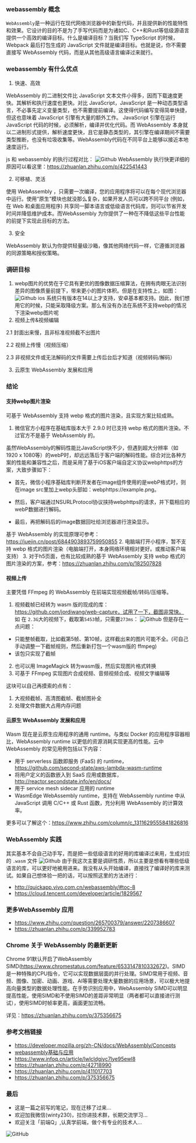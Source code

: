 ### webassembly 概念

`WebAssembly`是一种运行在现代网络浏览器中的新型代码，并且提供新的性能特性和效果。它设计的目的不是为了手写代码而是为诸如C、C++和Rust等低级源语言提供一个高效的编译目标。什么是编译目标？当我们写 TypeScript 的时候，Webpack 最后打包生成的 JavaScript 文件就是编译目标。也就是说，你不需要直接写 WebAssembly 代码，而是从其他高级语言编译过来就行。

### webassembly 有什么优点

1. 快速、高效

WebAssembly 的二进制文件比 JavaScript 文本文件小得多，因而下载速度更快。其解析和执行速度也更快。对比 JavaScript，JavaScript 是一种动态类型语言，不必事先定义变量类型，也不需要提前编译。这使得代码编写变得简单快捷，但这也意味着 JavaScript 引擎有大量的额外工作。 JavaScript 引擎在运行 JavaScript 代码的时候，必须解析，编译并优化代码。而 WebAssembly 本身就以二进制形式提供，解析速度更快，且它是静态类型的，其引擎在编译期间不需要类型推断，也没有垃圾收集等。WebAssembly代码在不同平台上能够以接近本地速度运行。

js 和 webassembly 的执行过程对比：
![Github](https://raw.githubusercontent.com/LuckyWinty/blog/master/images/wasm/js_wasm.jpg)
WebAssembly 执行快更详细的原因可以看这里：https://zhuanlan.zhihu.com/p/422541443

2. 可移植、灵活

使用 WebAssembly ，只需要一次编译，您的应用程序将可以在每个现代浏览器中运行。使用“原生”模块也就没那么复杂，如果开发人员可以跨不同平台 (例如，在 Web 和桌面应用程序) 共享同一脚本语言或低级语言代码库，则可以节省开发时间并降低维护成本。而WebAssembly 为你提供了一种在不降低这些平台性能的前提下实现此目标的方法。

3. 安全

WebAssembly 默认为你提供轻量级沙箱，像其他网络代码一样，它遵循浏览器的同源策略和授权策略。

### 调研目标

1. webp图片的优势在于它具有更优的图像数据压缩算法，在拥有肉眼无法识别差异的图像质量前提下，带来更小的图片体积。但是在支持性上，如图：
![Github](https://raw.githubusercontent.com/LuckyWinty/blog/master/images/wasm/webp_support.jpg)
ios 系统只有版本在14以上才支持，安卓基本都支持。因此，我们想用它的时候，只能采取降级方案。那么有没有办法在系统不支持webp的情况下渲染webp图片呢
2. 视频上传&视频编辑

  2.1 封面出来慢，且非标准视频截不出图片

  2.2 视频上传慢（视频压缩）

  2.3 非视频文件或无法解码的文件需要上传后台后才知道（视频转码/解码）
  
3. 云原生 WebAssembly 发展和应用
### 结论

#### 支持webp图片渲染

可基于 WebAssembly 支持 webp 格式的图片渲染，且实现方案比较成熟。
1. 微信官方小程序在基础库版本大于 2.9.0 时已支持 webp 格式的图片渲染。不过官方不是基于 WebAssembly 的。

虽然WebAssembly的解码性能比JavaScript快不少，但遇到超大分辨率（如1920 x 1080等）的webP时，却远远落后于客户端的解码性能。综合对比各种方案的性能和兼容性之后，而是采用了基于iOS客户端自定义协议webphttps的方案，大致步骤如下：

+ 首先，微信小程序基础库判断开发者在image组件使用的是webP格式时，则在image src里加上webp头部如：webphttps://example.png。

+ 然后，客户端通过NSURLProtocol协议挟持webphttps的请求，并下载相应的webP数据进行解码。

+ 最后，再把解码后的image数据回吐给浏览器进行渲染显示。

基于 WebAssembly 的实现原理可参考：https://juejin.cn/post/6844903893759950855
2. 电脑端打开小程序，暂不支持 webp 格式的图片渲染（电脑端打开，本身网络环境相对更好。或推动客户端支持）
3. 对于h5页面，也有比较成熟的基于 WebAssembly 支持 webp 格式的图片渲染的方案，参考：https://zhuanlan.zhihu.com/p/182507828

#### 视频上传

主要凭借 FFmpeg 的 WebAssembly 在前端实现视频截帧/转码/压缩等。

1. 视频截帧已经转为 wasm 版的现成的库：https://github.com/jordiwang/web-capture，试用了一下，截图非常快。
如 在 `2.3G`大的视频下，截取第`5453`帧，只需要`273ms`：
![Github](https://raw.githubusercontent.com/LuckyWinty/blog/master/images/wasm/WechatIMG22663.png)
但是存在一点问题：
+ 只能整帧截取，比如截第5帧、第10帧，这样截出来的图片可能不全。(可自己手动调整一下截帧规则，然后重新打包一个wasm版的 ffmpeg)
+ 该包只实现了截帧
2. 也可以用 ImageMagick 转为wasm版，然后实现图片格式转换
3. 可基于 FFmpeg 实现图片合成视频、音频视频合成、视频文字编辑等

这块可以自己再摸索的点有：
1. 大视频截帧、高清图截帧、截帧图补全
2. 处理文件数据大占用内存问题

#### 云原生 WebAssembly 发展和应用

Wasm 现在是云原生应用程序的通用 runtime。与类似 Docker 的应用程序容器相比，WebAssembly runtime 以更低的资源消耗实现更高的性能。云中 WebAssembly 的常见用例包括以下内容：

+ 用于 serverless 函数即服务 (FaaS) 的 runtime，https://github.com/second-state/aws-lambda-wasm-runtime
+ 将用户定义的函数嵌入到 SaaS 应用或数据库，http://reactor.secondstate.info/en/docs/
+ 用于 service mesh sidecar 应用的 runtime
+ WasmEdge WebAssembly runtime，支持在 WebAssembly runtime 中从 JavaScript 调用 C/C++ 或 Rust 函数，充分利用 WebAssembly 的计算效率。

更多可以了解这个：https://www.zhihu.com/column/c_1311629555841826816
### WebAssembly 实践
其实基本不会自己动手写，而是把一些低级语言的好用的库编译过来用，生成对应的 `.wasm` 文件
![Github](https://raw.githubusercontent.com/LuckyWinty/blog/master/images/wasm/wasm.jpeg)
由于我这次主要是调研性质，所以主要是想看有哪些低级语言的库，可以更好地被用进来。我没有从头开始编译，直接找了编译好的库来测试。如果自己想体验一把的话，可以按照这里的方法进行：
+ http://quickapp.vivo.com.cn/webassembly/#toc-8
+ https://cloud.tencent.com/developer/article/1829567
### 更多WebAssembly 应用
+ https://www.zhihu.com/question/265700379/answer/2207386607
+ https://zhuanlan.zhihu.com/p/339952783
### Chrome 关于 WebAssembly 的最新更新

Chrome 91默认开启了WebAssembly SIMD(https://www.chromestatus.com/feature/6533147810332672)。SIMD是一种特殊的CPU指令，它可以实现数据层面的并行处理。SIMD常用于视频、音频、图像、加密、动画、游戏、AI等需要处理大量数据的应用场景，可以极大地提高向量类型的数据处理性能。在手势识别应用中，WebAssembly SIMD可以明显提高性能，使用SIMD和不使用SIMD的差距非常明显（两者都可以直接进行测试），使用SIMD时帧率更高，画面更加流畅。

详见：https://zhuanlan.zhihu.com/p/375356675

### 参考文档链接
+ https://developer.mozilla.org/zh-CN/docs/WebAssembly/Concepts
+ [webassembly基础与应用](http://quickapp.vivo.com.cn/webassembly/#toc-0)
+ https://www.infoq.cn/article/lwlcldgjyc7lye95ewl8
+ https://zhuanlan.zhihu.com/p/42718990
+ https://zhuanlan.zhihu.com/p/411017703
+ https://zhuanlan.zhihu.com/p/375356675

### 最后
+ 这是一篇之前写的笔记，现在迁移了过来...
+ 欢迎加我微信(winty230)，拉你进技术群，长期交流学习...
+ 欢迎关注「前端Q」,认真学前端，做个有专业的技术人...

![GitHub](https://raw.githubusercontent.com/LuckyWinty/blog/master/images/gzh/1571395642.png)